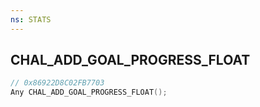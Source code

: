 ```yaml
---
ns: STATS
---
```

## CHAL_ADD_GOAL_PROGRESS_FLOAT

```c
// 0x86922D8C02FB7703
Any CHAL_ADD_GOAL_PROGRESS_FLOAT();
```

